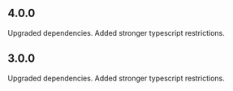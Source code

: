 ## 4.0.0

Upgraded dependencies. Added stronger typescript restrictions.

## 3.0.0

Upgraded dependencies. Added stronger typescript restrictions.
